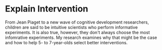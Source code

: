 # Explain Intervention
From Jean Piaget to a new wave of cognitive development researchers, children are said to be intuitive scientists who perform informative experiments. It is also true, however, they don't always choose the most infomrative experiments. My research examines why that might be the case and how to help 5- to 7-year-olds select better interventions. 
